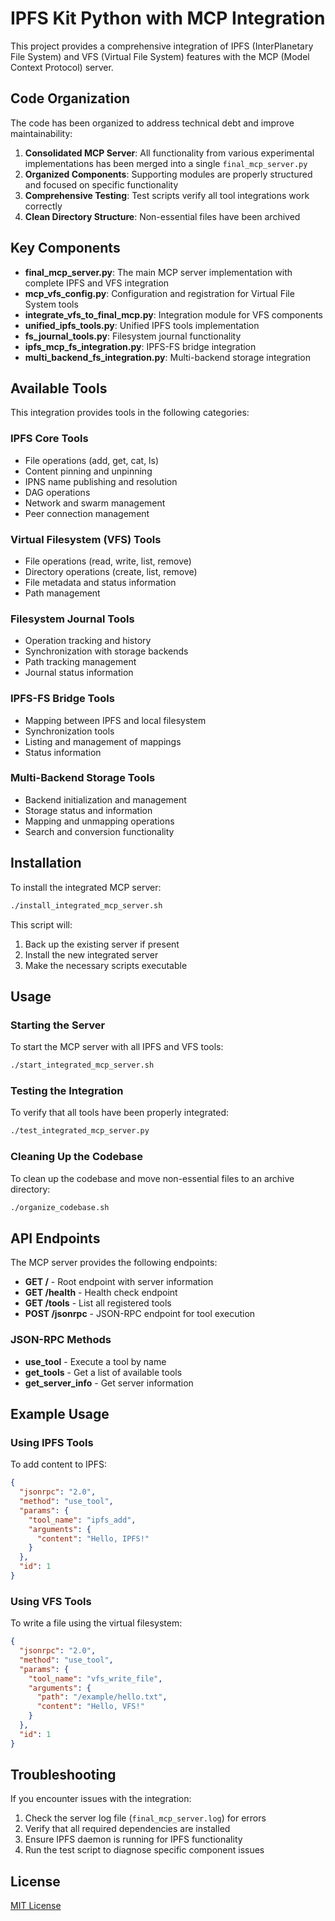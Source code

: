 # IPFS Kit Python with MCP Integration

This project provides a comprehensive integration of IPFS (InterPlanetary File System) and VFS (Virtual File System) features with the MCP (Model Context Protocol) server.

## Code Organization

The code has been organized to address technical debt and improve maintainability:

1. **Consolidated MCP Server**: All functionality from various experimental implementations has been merged into a single `final_mcp_server.py`
2. **Organized Components**: Supporting modules are properly structured and focused on specific functionality
3. **Comprehensive Testing**: Test scripts verify all tool integrations work correctly
4. **Clean Directory Structure**: Non-essential files have been archived

## Key Components

- **final_mcp_server.py**: The main MCP server implementation with complete IPFS and VFS integration
- **mcp_vfs_config.py**: Configuration and registration for Virtual File System tools
- **integrate_vfs_to_final_mcp.py**: Integration module for VFS components
- **unified_ipfs_tools.py**: Unified IPFS tools implementation
- **fs_journal_tools.py**: Filesystem journal functionality
- **ipfs_mcp_fs_integration.py**: IPFS-FS bridge integration
- **multi_backend_fs_integration.py**: Multi-backend storage integration

## Available Tools

This integration provides tools in the following categories:

### IPFS Core Tools
- File operations (add, get, cat, ls)
- Content pinning and unpinning
- IPNS name publishing and resolution
- DAG operations
- Network and swarm management
- Peer connection management

### Virtual Filesystem (VFS) Tools
- File operations (read, write, list, remove)
- Directory operations (create, list, remove)
- File metadata and status information
- Path management

### Filesystem Journal Tools
- Operation tracking and history
- Synchronization with storage backends
- Path tracking management
- Journal status information

### IPFS-FS Bridge Tools
- Mapping between IPFS and local filesystem
- Synchronization tools
- Listing and management of mappings
- Status information

### Multi-Backend Storage Tools
- Backend initialization and management
- Storage status and information
- Mapping and unmapping operations
- Search and conversion functionality

## Installation

To install the integrated MCP server:

```bash
./install_integrated_mcp_server.sh
```

This script will:
1. Back up the existing server if present
2. Install the new integrated server
3. Make the necessary scripts executable

## Usage

### Starting the Server

To start the MCP server with all IPFS and VFS tools:

```bash
./start_integrated_mcp_server.sh
```

### Testing the Integration

To verify that all tools have been properly integrated:

```bash
./test_integrated_mcp_server.py
```

### Cleaning Up the Codebase

To clean up the codebase and move non-essential files to an archive directory:

```bash
./organize_codebase.sh
```

## API Endpoints

The MCP server provides the following endpoints:

- **GET /** - Root endpoint with server information
- **GET /health** - Health check endpoint
- **GET /tools** - List all registered tools
- **POST /jsonrpc** - JSON-RPC endpoint for tool execution

### JSON-RPC Methods

- **use_tool** - Execute a tool by name
- **get_tools** - Get a list of available tools
- **get_server_info** - Get server information

## Example Usage

### Using IPFS Tools

To add content to IPFS:

```json
{
  "jsonrpc": "2.0",
  "method": "use_tool",
  "params": {
    "tool_name": "ipfs_add",
    "arguments": {
      "content": "Hello, IPFS!"
    }
  },
  "id": 1
}
```

### Using VFS Tools

To write a file using the virtual filesystem:

```json
{
  "jsonrpc": "2.0",
  "method": "use_tool",
  "params": {
    "tool_name": "vfs_write_file",
    "arguments": {
      "path": "/example/hello.txt",
      "content": "Hello, VFS!"
    }
  },
  "id": 1
}
```

## Troubleshooting

If you encounter issues with the integration:

1. Check the server log file (`final_mcp_server.log`) for errors
2. Verify that all required dependencies are installed
3. Ensure IPFS daemon is running for IPFS functionality
4. Run the test script to diagnose specific component issues

## License

[MIT License](LICENSE)
